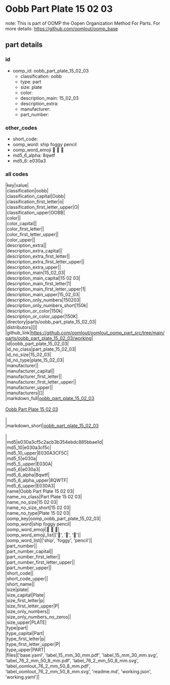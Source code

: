 # Oobb Part Plate 15 02 03  

note: This is part of OOMP the Oopen Organization Method For Parts. For more details: https://github.com/oomlout/oomp_base

##  part details





### id
* oomp_id: oobb_part_plate_15_02_03
  * classification: oobb
  * type: part
  * size: plate
  * color: 
  * description_main: 15_02_03
  * description_extra: 
  * manufacturer: 
  * part_number: 

### other_codes
* short_code: 
* oomp_word: ship foggy pencil
* oomp_word_emoji :ship: :foggy: :pencil:
* md5_6_alpha: 8qwtf
* md5_6: e030a3

### all codes 
|key|value|  
|classification|oobb|  
|classification_capital|Oobb|  
|classification_first_letter|o|  
|classification_first_letter_upper|O|  
|classification_upper|OOBB|  
|color||  
|color_capital||  
|color_first_letter||  
|color_first_letter_upper||  
|color_upper||  
|description_extra||  
|description_extra_capital||  
|description_extra_first_letter||  
|description_extra_first_letter_upper||  
|description_extra_upper||  
|description_main|15_02_03|  
|description_main_capital|15 02 03|  
|description_main_first_letter|1|  
|description_main_first_letter_upper|1|  
|description_main_upper|15_02_03|  
|description_only_numbers|150203|  
|description_only_numbers_short|150k|  
|description_or_color|150k|  
|description_or_color_upper|150K|  
|directory|parts/oobb_part_plate_15_02_03|  
|distributors|[]|  
|github_link|https://github.com/oomlout/oomlout_oomp_part_src/tree/main/parts/oobb_part_plate_15_02_03/working|  
|id|oobb_part_plate_15_02_03|  
|id_no_class|part_plate_15_02_03|  
|id_no_size|15_02_03|  
|id_no_type|plate_15_02_03|  
|manufacturer||  
|manufacturer_capital||  
|manufacturer_first_letter||  
|manufacturer_first_letter_upper||  
|manufacturer_upper||  
|manufacturers|[]|  
|markdown_full|[oobb_part_plate_15_02_03](https://github.com/oomlout/oomlout_oomp_part_src/tree/main/parts/oobb_part_plate_15_02_03/working)<br>[](https://github.com/oomlout/oomlout_oomp_part_src/tree/main/parts/oobb_part_plate_15_02_03/working)<br>[Oobb Part Plate 15 02 03](https://github.com/oomlout/oomlout_oomp_part_src/tree/main/parts/oobb_part_plate_15_02_03/working)<br><br>|  
|markdown_short|[oobb_part_plate_15_02_03](https://github.com/oomlout/oomlout_oomp_part_src/tree/main/parts/oobb_part_plate_15_02_03/working)<br><br>|  
|md5|e030a3cf5c2acb3b354ebdc885bbae1d|  
|md5_10|e030a3cf5c|  
|md5_10_upper|E030A3CF5C|  
|md5_5|e030a|  
|md5_5_upper|E030A|  
|md5_6|e030a3|  
|md5_6_alpha|8qwtf|  
|md5_6_alpha_upper|8QWTF|  
|md5_6_upper|E030A3|  
|name|Oobb Part Plate 15 02 03|  
|name_no_class|Part Plate 15 02 03|  
|name_no_size|15 02 03|  
|name_no_size_short|15 02 03|  
|name_no_type|Plate 15 02 03|  
|oomp_key|oomp_oobb_part_plate_15_02_03|  
|oomp_word|ship foggy pencil|  
|oomp_word_emoji|:ship: :foggy: :pencil:|  
|oomp_word_emoji_list|[':ship:', ':foggy:', ':pencil:']|  
|oomp_word_list|['ship', 'foggy', 'pencil']|  
|part_number||  
|part_number_capital||  
|part_number_first_letter||  
|part_number_first_letter_upper||  
|part_number_upper||  
|short_code||  
|short_code_upper||  
|short_name||  
|size|plate|  
|size_capital|Plate|  
|size_first_letter|p|  
|size_first_letter_upper|P|  
|size_only_numbers||  
|size_only_numbers_no_zeros||  
|size_upper|PLATE|  
|type|part|  
|type_capital|Part|  
|type_first_letter|p|  
|type_first_letter_upper|P|  
|type_upper|PART|  
|files|['base.yaml', 'label_15_mm_30_mm.pdf', 'label_15_mm_30_mm.svg', 'label_76_2_mm_50_8_mm.pdf', 'label_76_2_mm_50_8_mm.svg', 'label_oomlout_76_2_mm_50_8_mm.pdf', 'label_oomlout_76_2_mm_50_8_mm.svg', 'readme.md', 'working.json', 'working.yaml']|  
